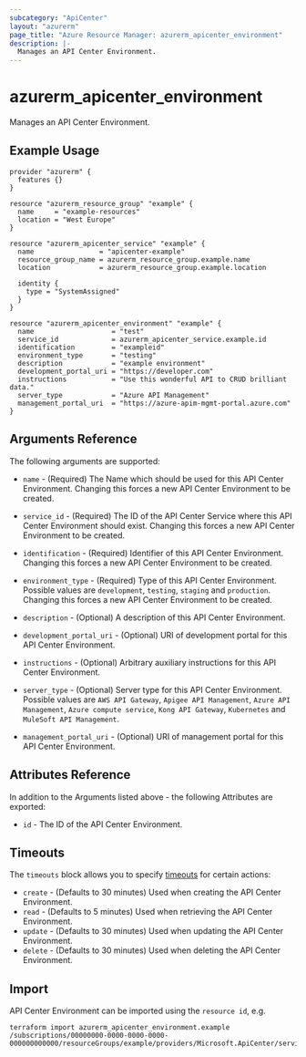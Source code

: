 ```yaml
---
subcategory: "ApiCenter"
layout: "azurerm"
page_title: "Azure Resource Manager: azurerm_apicenter_environment"
description: |-
  Manages an API Center Environment.
---
```


# azurerm_apicenter_environment

Manages an API Center Environment.

## Example Usage

```hcl
provider "azurerm" {
  features {}
}

resource "azurerm_resource_group" "example" {
  name     = "example-resources"
  location = "West Europe"
}

resource "azurerm_apicenter_service" "example" {
  name                = "apicenter-example"
  resource_group_name = azurerm_resource_group.example.name
  location            = azurerm_resource_group.example.location

  identity {
    type = "SystemAssigned"
  }
}

resource "azurerm_apicenter_environment" "example" {
  name                   = "test"
  service_id             = azurerm_apicenter_service.example.id
  identification         = "exampleid"
  environment_type       = "testing"
  description            = "example environment"
  development_portal_uri = "https://developer.com"
  instructions           = "Use this wonderful API to CRUD brilliant data."
  server_type            = "Azure API Management"
  management_portal_uri  = "https://azure-apim-mgmt-portal.azure.com"
}
```

## Arguments Reference

The following arguments are supported:

* `name` - (Required) The Name which should be used for this API Center Environment. Changing this forces a new API Center Environment to be created.

* `service_id` - (Required) The ID of the API Center Service where this API Center Environment should exist. Changing this forces a new API Center Environment to be created.

* `identification` - (Required) Identifier of this API Center Environment. Changing this forces a new API Center Environment to be created.

* `environment_type` - (Required) Type of this API Center Environment. Possible values are `development`, `testing`, `staging` and `production`. Changing this forces a new API Center Environment to be created.

* `description` - (Optional) A description of this API Center Environment.

* `development_portal_uri` - (Optional) URI of development portal for this API Center Environment.

* `instructions` - (Optional) Arbitrary auxiliary instructions for this API Center Environment.

* `server_type` - (Optional) Server type for this API Center Environment. Possible values are `AWS API Gateway`, `Apigee API Management`, `Azure API Management`, `Azure compute service`, `Kong API Gateway`, `Kubernetes` and `MuleSoft API Management`.

* `management_portal_uri` - (Optional) URI of management portal for this API Center Environment.

## Attributes Reference

In addition to the Arguments listed above - the following Attributes are exported:

* `id` - The ID of the API Center Environment.

## Timeouts

The `timeouts` block allows you to specify [timeouts](https://www.terraform.io/language/resources/syntax#operation-timeouts) for certain actions:

* `create` - (Defaults to 30 minutes) Used when creating the API Center Environment.
* `read` - (Defaults to 5 minutes) Used when retrieving the API Center Environment.
* `update` - (Defaults to 30 minutes) Used when updating the API Center Environment.
* `delete` - (Defaults to 30 minutes) Used when deleting the API Center Environment.

## Import

API Center Environment can be imported using the `resource id`, e.g.

```shell
terraform import azurerm_apicenter_environment.example /subscriptions/00000000-0000-0000-0000-000000000000/resourceGroups/example/providers/Microsoft.ApiCenter/services/example/workspaces/default/environments/example
```
